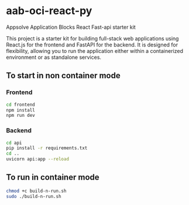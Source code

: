 # aab-oci-react-py
Appsolve Application Blocks React Fast-api starter kit

This project is a starter kit for building full-stack web applications using React.js for the frontend and FastAPI for the backend. It is designed for flexibility, allowing you to run the application either within a containerized environment or as standalone services.

## To start in non container mode
### Frontend
```bash
cd frontend
npm install
npm run dev
```

### Backend
```bash
cd api
pip install -r requirements.txt
cd ..
uvicorn api:app --reload
```

## To run in container mode
```bash
chmod +c build-n-run.sh
sudo ./build-n-run.sh
```



